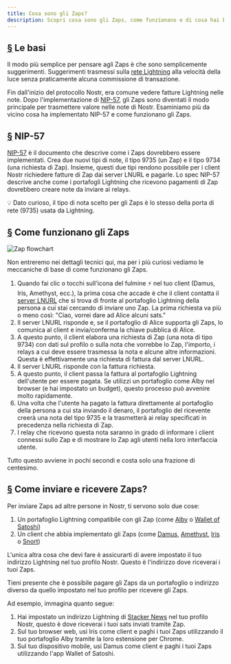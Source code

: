 ```yaml
---
title: Cosa sono gli Zaps?
description: Scopri cosa sono gli Zaps, come funzionano e di cosa hai bisogno per utilizzarli sul tuo client Nostr.
---
```


## [§](#le-basi) Le basi

Il modo più semplice per pensare agli Zaps è che sono semplicemente suggerimenti. Suggerimenti trasmessi sulla [rete Lightning](https://www.investopedia.com/terms/l/lightning-network.asp) alla velocità della luce senza praticamente alcuna commissione di transazione.

Fin dall'inizio del protocollo Nostr, era comune vedere fatture Lightning nelle note. Dopo l'implementazione di [NIP-57](https://github.com/nostr-protocol/nips/blob/master/57.md), gli Zaps sono diventati il modo principale per trasmettere valore nelle note di Nostr. Esaminiamo più da vicino cosa ha implementato NIP-57 e come funzionano gli Zaps.

## [§](#nip-57) NIP-57

[NIP-57](https://github.com/nostr-protocol/nips/blob/master/57.md) è il documento che descrive come i Zaps dovrebbero essere implementati. Crea due nuovi tipi di note, il tipo 9735 (un Zap) e il tipo 9734 (una richiesta di Zap). Insieme, questi due tipi rendono possibile per i client Nostr richiedere fatture di Zap dai server LNURL e pagarle. Lo spec NIP-57 descrive anche come i portafogli Lightning che ricevono pagamenti di Zap dovrebbero creare note da inviare ai relays.

💡 Dato curioso, il tipo di nota scelto per gli Zaps è lo stesso della porta di rete (9735) usata da Lightning.

## [§](#come-funzionano) Come funzionano gli Zaps

![Zap flowchart](/images/zap-flow.webp)

Non entreremo nei dettagli tecnici qui, ma per i più curiosi vediamo le meccaniche di base di come funzionano gli Zaps.

1. Quando fai clic o tocchi sull'icona del fulmine ⚡ nel tuo client (Damus, Iris, Amethyst, ecc.), la prima cosa che accade è che il client contatta il [server LNURL](https://thebitcoinmanual.com/articles/what-is-ln-url-and-how-does-it-work/) che si trova di fronte al portafoglio Lightning della persona a cui stai cercando di inviare uno Zap. La prima richiesta va più o meno così: "Ciao, vorrei dare ad Alice alcuni sats."
1. Il server LNURL risponde e, se il portafoglio di Alice supporta gli Zaps, lo comunica al client e invia/conferma la chiave pubblica di Alice.
1. A questo punto, il client elabora una richiesta di Zap (una nota di tipo 9734) con dati sul profilo o sulla nota che vorrebbe lo Zap, l'importo, i relays a cui deve essere trasmessa la nota e alcune altre informazioni. Questa è effettivamente una richiesta di fattura dal server LNURL.
1. Il server LNURL risponde con la fattura richiesta.
1. A questo punto, il client passa la fattura al portafoglio Lightning dell'utente per essere pagata. Se utilizzi un portafoglio come Alby nel browser (e hai impostato un budget), questo processo può avvenire molto rapidamente.
1. Una volta che l'utente ha pagato la fattura direttamente al portafoglio della persona a cui sta inviando il denaro, il portafoglio del ricevente creerà una nota del tipo 9735 e la trasmetterà ai relay specificati in precedenza nella richiesta di Zap.
1. I relay che ricevono questa nota saranno in grado di informare i client connessi sullo Zap e di mostrare lo Zap agli utenti nella loro interfaccia utente.

Tutto questo avviene in pochi secondi e costa solo una frazione di centesimo.

## [§](#come-inviare-ricevere-zaps) Come inviare e ricevere Zaps?

Per inviare Zaps ad altre persone in Nostr, ti servono solo due cose:

1. Un portafoglio Lightning compatibile con gli Zap (come [Alby](https://getalby.com/) o [Wallet of Satoshi](https://www.walletofsatoshi.com/))
1. Un client che abbia implementato gli Zaps (come [Damus](/it/guides/damus), [Amethyst](/it/guides/amethyst), [Iris](/it/guides/iris) o [Snort](https://snort.social))

L'unica altra cosa che devi fare è assicurarti di avere impostato il tuo indirizzo Lightning nel tuo profilo Nostr. Questo è l'indirizzo dove riceverai i tuoi Zaps.

Tieni presente che è possibile pagare gli Zaps da un portafoglio o indirizzo diverso da quello impostato nel tuo profilo per ricevere gli Zaps.

Ad esempio, immagina quanto segue:

1. Hai impostato un indirizzo Lightning di [Stacker News](https://stacker.news/) nel tuo profilo Nostr, questo è dove riceverai i tuoi sats inviati tramite Zap.
1. Sul tuo browser web, usi Iris come client e paghi i tuoi Zaps utilizzando il tuo portafoglio Alby tramite la loro estensione per Chrome.
1. Sul tuo dispositivo mobile, usi Damus come client e paghi i tuoi Zaps utilizzando l'app Wallet of Satoshi.
